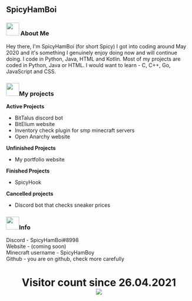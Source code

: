 ## SpicyHamBoi

<p align="center">
  <h3> <img src="https://emojis.slackmojis.com/emojis/images/1615699682/20440/fox_snacking.png?1615699682" width="35"/> About Me </h3>
</p>

Hey there, I'm SpicyHamBoi (for short Spicy) I got into coding around May 2020 and it's something I genuinely enjoy doing now and will continue doing. I code in Python, Java, HTML and Kotlin. Most of my projects are coded in Python, Java or HTML. I would want to learn - C, C++, Go, JavaScript and CSS.

<p align="center">
  <h3> <img src="https://emojis.slackmojis.com/emojis/images/1615699682/20440/fox_snacking.png?1615699682" width="35"/>My projects</h3>
</p>

**Active Projects** <br>
- BitTalus discord bot
- BitElium website
- Inventory check plugin for smp minecraft servers
- Open Anarchy website


**Unfinished Projects** <br>
- My portfolio website

**Finished Projects** <br>
- SpicyHook


**Cancelled projects** <br>
- Discord bot that checks sneaker prices

<p align="center">
  <h3> <img src="https://emojis.slackmojis.com/emojis/images/1615699682/20440/fox_snacking.png?1615699682" width="35"/>Info</h3>
</p>

Discord - SpicyHamBoi#8998 <br />
Website - (coming soon)<br />
Minecraft username - SpicyHamBoy <br />
Github - you are on github, check more carefully<br />


<p> 
  <h1 align="center">Visitor count since 26.04.2021<br>
  <img src="https://profile-counter.glitch.me/SpicyHamboi/count.svg" />
    </h1>
</p>

